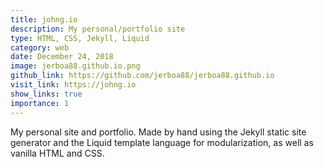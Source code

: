 ```yaml
---
title: johng.io
description: My personal/portfolio site
type: HTML, CSS, Jekyll, Liquid
category: web
date: December 24, 2018
image: jerboa88.github.io.png
github_link: https://github.com/jerboa88/jerboa88.github.io
visit_link: https://johng.io
show_links: true
importance: 1
---
```

My personal site and portfolio. Made by hand using the Jekyll static site generator and the Liquid template language for modularization, as well as vanilla HTML and CSS.
